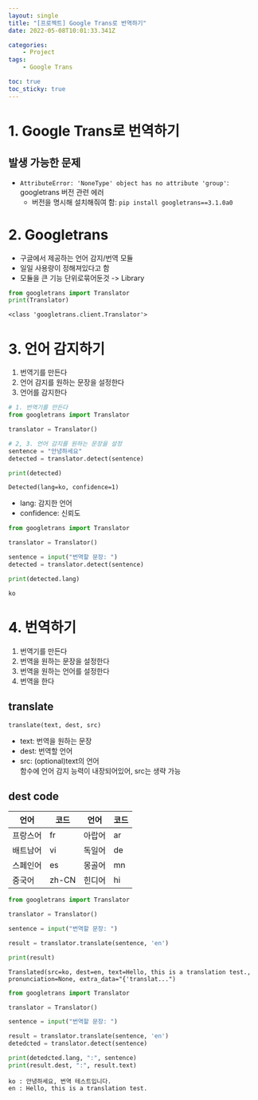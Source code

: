 ```yaml
---
layout: single
title: "[프로젝트] Google Trans로 번역하기"
date: 2022-05-08T10:01:33.341Z

categories:
    - Project
tags:
    - Google Trans

toc: true
toc_sticky: true
---
```


# 1. Google Trans로 번역하기
## 발생 가능한 문제
- `AttributeError: 'NoneType' object has no attribute 'group'`: googletrans 버전 관련 에러
  - 버전을 명시해 설치해줘여 함: `pip install googletrans==3.1.0a0`

# 2. Googletrans
- 구글에서 제공하는 언어 감지/번역 모듈
- 일일 사용량이 정해져있다고 함
- 모듈을 큰 기능 단위로묶어둔것 -> Library


```python
from googletrans import Translator
print(Translator)
```

    <class 'googletrans.client.Translator'>
    

# 3. 언어 감지하기
1. 번역기를 만든다
2. 언어 감지를 원하는 문장을 설정한다
3. 언어를 감지한다


```python
# 1. 번역기를 만든다
from googletrans import Translator

translator = Translator()

# 2, 3. 언어 감지를 원하는 문장을 설정
sentence = "안녕하세요"
detected = translator.detect(sentence)

print(detected)
```

    Detected(lang=ko, confidence=1)
    

- lang: 감지한 언어
- confidence: 신뢰도


```python
from googletrans import Translator

translator = Translator()

sentence = input("번역할 문장: ")
detected = translator.detect(sentence)

print(detected.lang)
```

    ko
    

# 4. 번역하기
1. 번역기를 만든다
2. 번역을 원하는 문장을 설정한다
3. 번역을 원하는 언어를 설정한다
4. 번역을 한다

## translate
`translate(text, dest, src)`
- text: 번역을 원하는 문장
- dest: 번역할 언어
- src: (optional)text의 언어  
함수에 언어 감지 능력이 내장되어있어, src는 생략 가능

## dest code
|언어|코드|언어|코드|
|---|---|---|---|
|프랑스어|fr|아랍어|ar|
|배트남어|vi|독일어|de|
|스페인어|es|몽골어|mn|
|중국어|zh-CN|힌디어|hi|


```python
from googletrans import Translator

translator = Translator()

sentence = input("번역할 문장: ")

result = translator.translate(sentence, 'en')

print(result)
```

    Translated(src=ko, dest=en, text=Hello, this is a translation test., pronunciation=None, extra_data="{'translat...")
    


```python
from googletrans import Translator

translator = Translator()

sentence = input("번역할 문장: ")

result = translator.translate(sentence, 'en')
detedcted = translator.detect(sentence)

print(detedcted.lang, ":", sentence)
print(result.dest, ":", result.text)
```

    ko : 안녕하세요, 번역 테스트입니다.
    en : Hello, this is a translation test.
    
